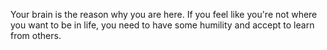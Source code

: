 Your brain is the reason why you are here. If you feel like you're not where you want to be in life, you need to have some humility and accept to learn from others.